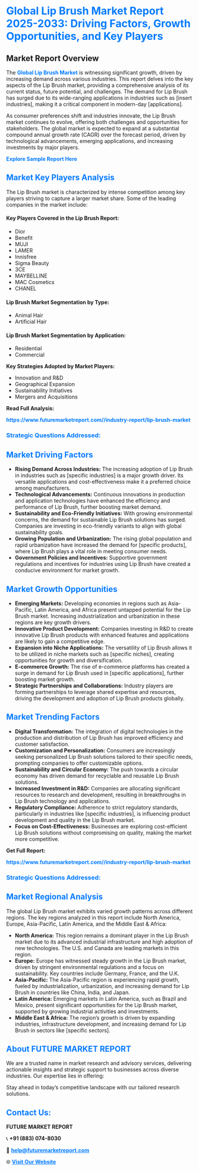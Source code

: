 <h1 style="color: #007BFF;">Global Lip Brush Market Report 2025-2033: Driving Factors, Growth Opportunities, and Key Players</h1>

<section id="overview">
<h2>Market Report Overview</h2>
<p>The <a href="https://www.futuremarketreport.com//industry-report/lip-brush-market" style="color: #007BFF; text-decoration: none;"><strong>Global Lip Brush Market</strong></a> is witnessing significant growth, driven by increasing demand across various industries. This report delves into the key aspects of the Lip Brush market, providing a comprehensive analysis of its current status, future potential, and challenges. The demand for Lip Brush has surged due to its wide-ranging applications in industries such as [insert industries], making it a critical component in modern-day [applications].</p>
<p>As consumer preferences shift and industries innovate, the Lip Brush market continues to evolve, offering both challenges and opportunities for stakeholders. The global market is expected to expand at a substantial compound annual growth rate (CAGR) over the forecast period, driven by technological advancements, emerging applications, and increasing investments by major players.</p>
</section>

<section id="overview">
<p><a href="https://www.futuremarketreport.com//request-sample/reportId=84971" style="color: #007BFF; text-decoration: none;"><strong>Explore Sample Report Here</strong></a></p>
</section>

<section id="key-players">
<h2 style="color: #007BFF;">Market Key Players Analysis</h2>
<p>The Lip Brush market is characterized by intense competition among key players striving to capture a larger market share. Some of the leading companies in the market include:</p>
<h4>Key Players Covered in the Lip Brush Report:</h4>
<ul><li>Dior</li><li>Benefit</li><li>MUJI</li><li>LAMER</li><li>Innisfree</li><li>Sigma Beauty</li><li>3CE</li><li>MAYBELLINE</li><li>MAC Cosmetics</li><li>CHANEL</li></ul>
<h4>Lip Brush Market Segmentation by Type:</h4>
<ul><li>Animal Hair</li><li>Artificial Hair</li></ul>

<h4>Lip Brush Market Segmentation by Application:</h4>
<ul><li>Residential</li><li>Commercial</li></ul>
<p><strong>Key Strategies Adopted by Market Players:</strong></p>
<ul>
<li>Innovation and R&D</li>
<li>Geographical Expansion</li>
<li>Sustainability Initiatives</li>
<li>Mergers and Acquisitions</li>
</ul>
</section>

<section>
<p><strong>Read Full Analysis: </strong></p><a href="https://www.futuremarketreport.com//industry-report/lip-brush-market" style="color: #007BFF; text-decoration: none;"><strong>https://www.futuremarketreport.com//industry-report/lip-brush-market</strong></a>
<h3 style="color: #007BFF;">Strategic Questions Addressed:</h3>
</section>

<section id="driving-factors">
<h2 style="color: #007BFF;">Market Driving Factors</h2>
<ul>
<li><strong>Rising Demand Across Industries:</strong> The increasing adoption of Lip Brush in industries such as [specific industries] is a major growth driver. Its versatile applications and cost-effectiveness make it a preferred choice among manufacturers.</li>
<li><strong>Technological Advancements:</strong> Continuous innovations in production and application technologies have enhanced the efficiency and performance of Lip Brush, further boosting market demand.</li>
<li><strong>Sustainability and Eco-Friendly Initiatives:</strong> With growing environmental concerns, the demand for sustainable Lip Brush solutions has surged. Companies are investing in eco-friendly variants to align with global sustainability goals.</li>
<li><strong>Growing Population and Urbanization:</strong> The rising global population and rapid urbanization have increased the demand for [specific products], where Lip Brush plays a vital role in meeting consumer needs.</li>
<li><strong>Government Policies and Incentives:</strong> Supportive government regulations and incentives for industries using Lip Brush have created a conducive environment for market growth.</li>
</ul>
</section>

<section id="growth-opportunities">
<h2 style="color: #007BFF;">Market Growth Opportunities</h2>
<ul>
<li><strong>Emerging Markets:</strong> Developing economies in regions such as Asia-Pacific, Latin America, and Africa present untapped potential for the Lip Brush market. Increasing industrialization and urbanization in these regions are key growth drivers.</li>
<li><strong>Innovative Product Development:</strong> Companies investing in R&D to create innovative Lip Brush products with enhanced features and applications are likely to gain a competitive edge.</li>
<li><strong>Expansion into Niche Applications:</strong> The versatility of Lip Brush allows it to be utilized in niche markets such as [specific niches], creating opportunities for growth and diversification.</li>
<li><strong>E-commerce Growth:</strong> The rise of e-commerce platforms has created a surge in demand for Lip Brush used in [specific applications], further boosting market growth.</li>
<li><strong>Strategic Partnerships and Collaborations:</strong> Industry players are forming partnerships to leverage shared expertise and resources, driving the development and adoption of Lip Brush products globally.</li>
</ul>
</section>

<section id="trending-factors">
<h2 style="color: #007BFF;">Market Trending Factors</h2>
<ul>
<li><strong>Digital Transformation:</strong> The integration of digital technologies in the production and distribution of Lip Brush has improved efficiency and customer satisfaction.</li>
<li><strong>Customization and Personalization:</strong> Consumers are increasingly seeking personalized Lip Brush solutions tailored to their specific needs, prompting companies to offer customizable options.</li>
<li><strong>Sustainability and Circular Economy:</strong> The push towards a circular economy has driven demand for recyclable and reusable Lip Brush solutions.</li>
<li><strong>Increased Investment in R&D:</strong> Companies are allocating significant resources to research and development, resulting in breakthroughs in Lip Brush technology and applications.</li>
<li><strong>Regulatory Compliance:</strong> Adherence to strict regulatory standards, particularly in industries like [specific industries], is influencing product development and quality in the Lip Brush market.</li>
<li><strong>Focus on Cost-Effectiveness:</strong> Businesses are exploring cost-efficient Lip Brush solutions without compromising on quality, making the market more competitive.</li>
</ul>
</section>

<section>
<p><strong>Get Full Report: </strong></p><a href="https://www.futuremarketreport.com//industry-report/lip-brush-market" style="color: #007BFF; text-decoration: none;"><strong>https://www.futuremarketreport.com//industry-report/lip-brush-market</strong></a>
<h3 style="color: #007BFF;">Strategic Questions Addressed:</h3>
</section>


<section id="regional-analysis">
<h2 style="color: #007BFF;">Market Regional Analysis</h2>
<p>The global Lip Brush market exhibits varied growth patterns across different regions. The key regions analyzed in this report include North America, Europe, Asia-Pacific, Latin America, and the Middle East & Africa:</p>
<ul>
<li><strong>North America:</strong> This region remains a dominant player in the Lip Brush market due to its advanced industrial infrastructure and high adoption of new technologies. The U.S. and Canada are leading markets in this region.</li>
<li><strong>Europe:</strong> Europe has witnessed steady growth in the Lip Brush market, driven by stringent environmental regulations and a focus on sustainability. Key countries include Germany, France, and the U.K.</li>
<li><strong>Asia-Pacific:</strong> The Asia-Pacific region is experiencing rapid growth, fueled by industrialization, urbanization, and increasing demand for Lip Brush in countries like China, India, and Japan.</li>
<li><strong>Latin America:</strong> Emerging markets in Latin America, such as Brazil and Mexico, present significant opportunities for the Lip Brush market, supported by growing industrial activities and investments.</li>
<li><strong>Middle East & Africa:</strong> The region’s growth is driven by expanding industries, infrastructure development, and increasing demand for Lip Brush in sectors like [specific sectors].</li>
</ul>
</section>

<footer>
<h2 style="color: #007BFF;">About FUTURE MARKET REPORT</h2>
<p>We are a trusted name in market research and advisory services, delivering actionable insights and strategic support to businesses across diverse industries. Our expertise lies in offering:</p>

<p>Stay ahead in today’s competitive landscape with our tailored research solutions.</p>

<h2 style="color: #007BFF;">Contact Us:</h2>
<p><strong>FUTURE MARKET REPORT</strong></p>
<p>📞 <strong>+91 (883) 074-8030</strong></p>
<p>📧 <strong><a href="mailto:help@futuremarketreport.com" style="color: #007BFF;">help@futuremarketreport.com</a></strong></p>
<p>🌐 <strong><a href="https://www.futuremarketreport.com/" style="color: #007BFF;">Visit Our Website</a></strong></p>
</footer>